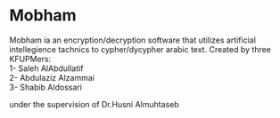 # Mobham
Mobham ia an encryption/decryption software that utilizes artificial intellegience tachnics to cypher/dycypher arabic text.
Created by three KFUPMers:<br>
1- Saleh AlAbdullatif<br>
2- Abdulaziz Alzammai<br>
3- Shabib Aldossari<br>

under the supervision of Dr.Husni Almuhtaseb
